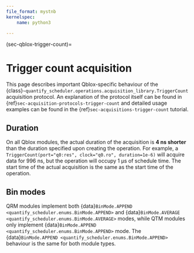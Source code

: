 ```yaml
---
file_format: mystnb
kernelspec:
    name: python3

---
```

(sec-qblox-trigger-count)=

# Trigger count acquisition

This page describes important Qblox-specific behaviour of the {class}`~quantify_scheduler.operations.acquisition_library.TriggerCount` acquisition protocol. An explanation of the protocol itself can be found in {ref}`sec-acquisition-protocols-trigger-count` and detailed usage examples can be found in the {ref}`sec-acquisitions-trigger-count` tutorial.

## Duration

On all Qblox modules, the actual duration of the acquisition is **4 ns shorter** than the duration specified upon creating the operation. For example, a `TriggerCount(port="q0:res", clock="q0.ro", duration=1e-6)` will acquire data for 996 ns, but the operation will occupy 1 µs of schedule time. The start time of the actual acquisition is the same as the start time of the operation.

## Bin modes

QRM modules implement both {data}`BinMode.APPEND <quantify_scheduler.enums.BinMode.APPEND>` and {data}`BinMode.AVERAGE <quantify_scheduler.enums.BinMode.AVERAGE>` modes, while QTM modules only implement {data}`BinMode.APPEND <quantify_scheduler.enums.BinMode.APPEND>` mode. The {data}`BinMode.APPEND <quantify_scheduler.enums.BinMode.APPEND>` behaviour is the same for both module types.
